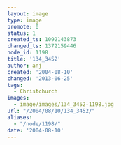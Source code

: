 ```yaml
---
layout: image
type: image
promote: 0
status: 1
created_ts: 1092143873
changed_ts: 1372159446
node_id: 1198
title: '134_3452'
author: anj
created: '2004-08-10'
changed: '2013-06-25'
tags:
  - Christchurch
images:
  - image/images/134_3452-1198.jpg
url: "/2004/08/10/134_3452/"
aliases:
  - "/node/1198/"
date: '2004-08-10'
---
```


